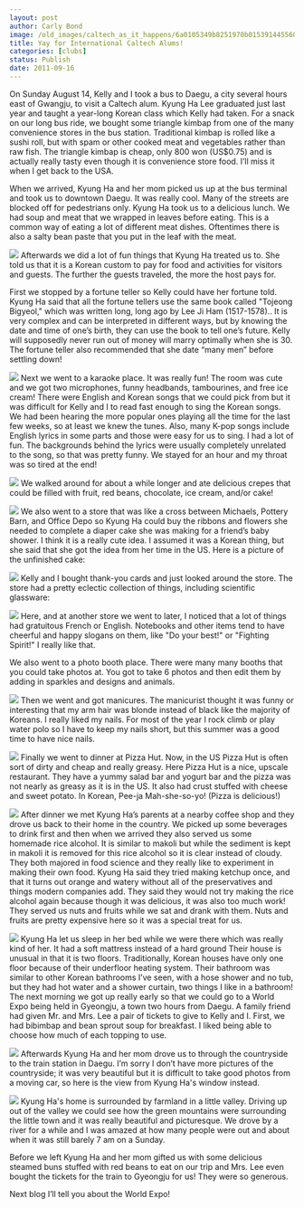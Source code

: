 ```yaml
---
layout: post
author: Carly Bond
image: /old_images/caltech_as_it_happens/6a0105349b8251970b015391445560970b.jpg
title: Yay for International Caltech Alums!
categories: [clubs]
status: Publish
date: 2011-09-16
---
```


On Sunday August 14, Kelly and I took a bus to Daegu, a city several hours east of Gwangju, to visit a Caltech alum. Kyung Ha Lee graduated just last year and taught a year-long Korean class which Kelly had taken. For a snack on our long bus ride, we bought some triangle kimbap from one of the many convenience stores in the bus station. Traditional kimbap is rolled like a sushi roll, but with spam or other cooked meat and vegetables rather than raw fish. The triangle kimbap is cheap, only 800 won (US$0.75) and is actually really tasty even though it is convenience store food. I’ll miss it when I get back to the USA.

When we arrived, Kyung Ha and her mom picked us up at the bus terminal and took us to downtown Daegu. It was really cool. Many of the streets are blocked off for pedestrians only. Kyung Ha took us to a delicious lunch. We had soup and meat that we wrapped in leaves before eating. This is a common way of eating a lot of different meat dishes. Oftentimes there is also a salty bean paste that you put in the leaf with the meat.


![](/old_images/caltech_as_it_happens/6a0105349b8251970b01543517ab95970c.jpg)
Afterwards we did a lot of fun things that Kyung Ha treated us to. She told us that it is a Korean custom to pay for food and activities for visitors and guests. The further the guests traveled, the more the host pays for.

First we stopped by a fortune teller so Kelly could have her fortune told. Kyung Ha said that all the fortune tellers use the same book called "Tojeong Bigyeol," which was written long, long ago by Lee Ji Ham (1517-1578).. It is very complex and can be interpreted in different ways, but by knowing the date and time of one’s birth, they can use the book to tell one’s future. Kelly will supposedly never run out of money will marry optimally when she is 30. The fortune teller also recommended that she date “many men” before settling down!


![](/old_images/caltech_as_it_happens/6a0105349b8251970b015391445903970b.jpg)
Next we went to a karaoke place. It was really fun! The room was cute and we got two microphones, funny headbands, tambourines, and free ice cream! There were English and Korean songs that we could pick from but it was difficult for Kelly and I to read fast enough to sing the Korean songs. We had been hearing the more popular ones playing all the time for the last few weeks, so at least we knew the tunes. Also, many K-pop songs include English lyrics in some parts and those were easy for us to sing. I had a lot of fun. The backgrounds behind the lyrics were usually completely unrelated to the song, so that was pretty funny. We stayed for an hour and my throat was so tired at the end!


![](/old_images/caltech_as_it_happens/6a0105349b8251970b014e8b380fe1970d.jpg)
We walked around for about a while longer and ate delicious crepes that could be filled with fruit, red beans, chocolate, ice cream, and/or cake!


![](/old_images/caltech_as_it_happens/6a0105349b8251970b01543517bb8f970c.jpg)
We also went to a store that was like a cross between Michaels, Pottery Barn, and Office Depo so Kyung Ha could buy the ribbons and flowers she needed to complete a diaper cake she was making for a friend’s baby shower. I think it is a really cute idea. I assumed it was a Korean thing, but she said that she got the idea from her time in the US. Here is a picture of the unfinished cake:


![](/old_images/caltech_as_it_happens/6a0105349b8251970b01543524cbdc970c.jpg)
Kelly and I bought thank-you cards and just looked around the store. The store had a pretty eclectic collection of things, including scientific glassware:


![](/old_images/caltech_as_it_happens/6a0105349b8251970b01543524fe50970c.jpg)
Here, and at another store we went to later, I noticed that a lot of things had gratuitous French or English. Notebooks and other items tend to have cheerful and happy slogans on them, like "Do your best!" or "Fighting Spirit!" I really like that.

We also went to a photo booth place. There were many many booths that you could take photos at. You got to take 6 photos and then edit them by adding in sparkles and designs and animals.


![](/old_images/caltech_as_it_happens/6a0105349b8251970b0154352552b4970c.jpg)
Then we went and got manicures. The manicurist thought it was funny or interesting that my arm hair was blonde instead of black like the majority of Koreans. I really liked my nails. For most of the year I rock climb or play water polo so I have to keep my nails short, but this summer was a good time to have nice nails.


![](/old_images/caltech_as_it_happens/6a0105349b8251970b014e8b456088970d.jpg)
Finally we went to dinner at Pizza Hut. Now, in the US Pizza Hut is often sort of dirty and cheap and really greasy. Here Pizza Hut is a nice, upscale restaurant. They have a yummy salad bar and yogurt bar and the pizza was not nearly as greasy as it is in the US. It also had crust stuffed with cheese and sweet potato. In Korean, Pee-ja Mah-she-so-yo! (Pizza is delicious!)


![](/old_images/caltech_as_it_happens/6a0105349b8251970b015435250398970c.jpg)
After dinner we met Kyung Ha’s parents at a nearby coffee shop and they drove us back to their home in the country. We picked up some beverages to drink first and then when we arrived they also served us some homemade rice alcohol. It is similar to makoli but while the sediment is kept in makoli it is removed for this rice alcohol so it is clear instead of cloudy. They both majored in food science and they really like to experiment in making their own food. Kyung Ha said they tried making ketchup once, and that it turns out orange and watery without all of the preservatives and things modern companies add. They said they would not try making the rice alcohol again because though it was delicious, it was also too much work!
They served us nuts and fruits while we sat and drank with them. Nuts and fruits are pretty expensive here so it was a special treat for us.


![](/old_images/caltech_as_it_happens/6a0105349b8251970b014e8b456eaa970d.jpg)
Kyung Ha let us sleep in her bed while we were there which was really kind of her. It had a soft mattress instead of a hard ground
Their house is unusual in that it is two floors. Traditionally, Korean houses have only one floor because of their underfloor heating system. Their bathroom was similar to other Korean bathrooms I’ve seen, with a hose shower and no tub, but they had hot water and a shower curtain, two things I like in a bathroom!
The next morning we got up really early so that we could go to a World Expo being held in Gyeongju, a town two hours from Daegu. A family friend had given Mr. and Mrs. Lee a pair of tickets to give to Kelly and I. First, we had bibimbap and bean sprout soup for breakfast. I liked being able to choose how much of each topping to use.


![](/old_images/caltech_as_it_happens/6a0105349b8251970b015435250718970c.jpg)
Afterwards Kyung Ha and her mom drove us to through the countryside to the train station in Daegu. I’m sorry I don’t have more pictures of the countryside; it was very beautiful but it is difficult to take good photos from a moving car, so here is the view from Kyung Ha's window instead.


![](/old_images/caltech_as_it_happens/6a0105349b8251970b0153915193e1970b.jpg)
Kyung Ha's home is surrounded by farmland in a little valley. Driving up out of the valley we could see how the green mountains were surrounding the little town and it was really beautiful and picturesque. We drove by a river for a while and I was amazed at how many people were out and about when it was still barely 7 am on a Sunday.

Before we left Kyung Ha and her mom gifted us with some delicious steamed buns stuffed with red beans to eat on our trip and Mrs. Lee even bought the tickets for the train to Gyeongju for us! They were so generous.

Next blog I’ll tell you about the World Expo!
